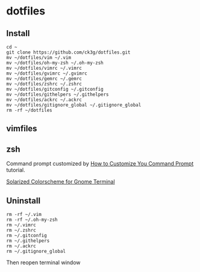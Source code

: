 # dotfiles

## Install

    cd ~
    git clone https://github.com/ck3g/dotfiles.git
    mv ~/dotfiles/vim ~/.vim
    mv ~/dotfiles/oh-my-zsh ~/.oh-my-zsh
    mv ~/dotfiles/vimrc ~/.vimrc
    mv ~/dotfiles/gvimrc ~/.gvimrc
    mv ~/dotfiles/gemrc ~/.gemrc
    mv ~/dotfiles/zshrc ~/.zshrc
    mv ~/dotfiles/gitconfig ~/.gitconfig
    mv ~/dotfiles/githelpers ~/.githelpers
    mv ~/dotfiles/ackrc ~/.ackrc
    mv ~/dotfiles/gitignore_global ~/.gitignore_global
    rm -rf ~/dotfiles

## vimfiles

## zsh

Command prompt customized by [How to Customize You Command Prompt](http://net.tutsplus.com/tutorials/tools-and-tips/how-to-customize-your-command-prompt/) tutorial.

[Solarized Colorscheme for Gnome Terminal](https://github.com/sigurdga/gnome-terminal-colors-solarized)

## Uninstall

    rm -rf ~/.vim
    rm -rf ~/.oh-my-zsh
    rm ~/.vimrc
    rm ~/.zshrc
    rm ~/.gitconfig
    rm ~/.githelpers
    rm ~/.ackrc
    rm ~/.gitignore_global

Then reopen terminal window


